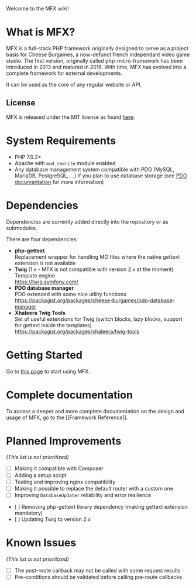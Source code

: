 Welcome to the MFX wiki!

# What is MFX?

MFX is a full-stack PHP framework originally designed to serve as a project basis for Cheese Burgames, a now-defunct french independant video game studio. The first version, originally called php-micro-framework has been introduced in 2013 and matured in 2016. With time, MFX has evolved into a complete framework for external developments.

It can be used as the core of any regular website or API.

## License

MFX is released under the MIT license as found [here](../blob/master/LICENSE).

# System Requirements

* PHP 7.0.2+
* Apache with `mod_rewrite` module enabled
* Any database management system compatible with PDO (MySQL, MariaDB, PostgreSQL, ...) if you plan to use database storage (see [PDO documentation](https://www.php.net/manual/en/book.pdo.php) for more information)

# Dependencies

Dependencies are currently added directly into the repository or as submodules.

There are four dependencies:

* **php-gettext**\
  Replacement wrapper for handling MO files where the native gettext extension is not available
* **Twig** (1.x - MFX is not compatible with version 2.x at the moment)\
  Template engine\
  https://twig.symfony.com/
* **PDO database manager**\
  PDO extended with some nice utility functions\
  https://packagist.org/packages/cheese-burgames/pdo-database-manager
* **Xhaleera Twig Tools**\
  Set of useful extensions for Twig (switch blocks, lazy blocks, support for gettext inside the templates)\
  https://packagist.org/packages/xhaleera/twig-tools

# Getting Started

Go to [this page](Getting-Started) to start using MFX.

# Complete documentation

To access a deeper and more complete documentation on the design and usage of MFX, go to the [[Framework Reference]].

# Planned Improvements

*(This list is not prioritized)*

* [ ] Making it compatible with Composer
* [ ] Adding a setup script
* [ ] Testing and improving nginx compatibility
* [ ] Making it possible to replace the default router with a custom one
* [ ] Improving `DatabaseUpdater` reliability and error resilience
* [ ] Removing php-gettext library dependency (making gettext extension mandatory)
* [ ] Updating Twig to version 2.x

# Known Issues

*(This list is not prioritized)*

* [ ] The post-route callback may not be called with some request results
* [ ] Pre-conditions should be validated before calling pre-route callbacks

